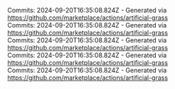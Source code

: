Commits: 2024-09-20T16:35:08.824Z - Generated via https://github.com/marketplace/actions/artificial-grass
<br>
Commits: 2024-09-20T16:35:08.824Z - Generated via https://github.com/marketplace/actions/artificial-grass
<br>
Commits: 2024-09-20T16:35:08.824Z - Generated via https://github.com/marketplace/actions/artificial-grass
<br>
Commits: 2024-09-20T16:35:08.824Z - Generated via https://github.com/marketplace/actions/artificial-grass
<br>
Commits: 2024-09-20T16:35:08.824Z - Generated via https://github.com/marketplace/actions/artificial-grass
<br>
